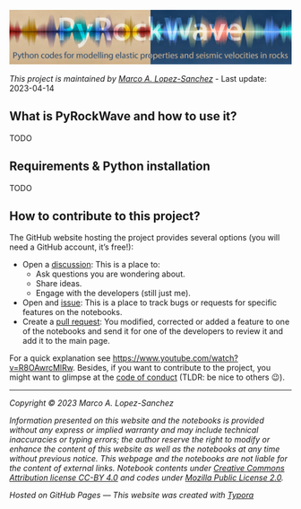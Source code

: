 ![header](https://raw.githubusercontent.com/marcoalopez/PyRockWave/main/img/header.jpg)

_This project is maintained by [Marco A. Lopez-Sanchez](https://marcoalopez.github.io/)_ - Last update: 2023-04-14  

## What is PyRockWave and how to use it?

TODO

## Requirements & Python installation

TODO

## How to contribute to this project?

The GitHub website hosting the project provides several options (you will need a GitHub account, it’s free!):

- Open a [discussion](https://github.com/marcoalopez/strength_envelopes/discussions): This is a place to:
  - Ask questions you are wondering about.
  - Share ideas.
  - Engage with the developers (still just me).
- Open and [issue](https://github.com/marcoalopez/strength_envelopes/issues): This is a place to track bugs or requests for specific features on the notebooks.
- Create a [pull request](https://github.com/marcoalopez/strength_envelopes/pulls): You modified, corrected or added a feature to one of the notebooks and send it for one of the developers to review it and add it to the main page.

For a quick explanation see https://www.youtube.com/watch?v=R8OAwrcMlRw. Besides, if you want to contribute to the project, you might want to glimpse at the [code of conduct](https://github.com/marcoalopez/strength_envelopes/blob/master/CODE_OF_CONDUCT.md) (TLDR: be nice to others 😉).  



---

*Copyright © 2023 Marco A. Lopez-Sanchez*  

_Information presented on this website and the notebooks is provided without any express or implied warranty and may include technical inaccuracies or typing errors; the author reserve the right to modify or enhance the content of this website as well as the notebooks at any time without previous notice. This webpage and the notebooks are not liable for the content of external links. Notebook contents under [Creative Commons Attribution license CC-BY 4.0](https://creativecommons.org/licenses/by/4.0/) and codes under [Mozilla Public License 2.0](https://www.mozilla.org/en-US/MPL/2.0/)._

_Hosted on GitHub Pages — This website was created with [Typora](https://typora.io/)_